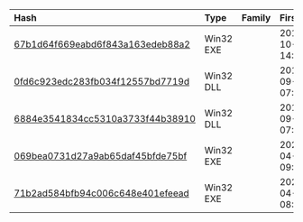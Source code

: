 |Hash|Type|Family|First_Seen|Name|
|:--|:--|:--|:--|:--|
|[67b1d64f669eabd6f843a163edeb88a2](https://www.virustotal.com/gui/file/67b1d64f669eabd6f843a163edeb88a2)|Win32 EXE||2018-10-29 14:20:53|wsmprovav.exe|
|[0fd6c923edc283fb034f12557bd7719d](https://www.virustotal.com/gui/file/0fd6c923edc283fb034f12557bd7719d)|Win32 DLL||2018-09-26 07:32:49|/media/freddie/Seagate Expansion Drive/aptmalware/SampleLibraryAUG2019/VoodooBearAPT/BlackEnergy.bin|
|[6884e3541834cc5310a3733f44b38910](https://www.virustotal.com/gui/file/6884e3541834cc5310a3733f44b38910)|Win32 DLL||2018-09-26 07:32:49|msiexec|
|[069bea0731d27a9ab65daf45bfde75bf](https://www.virustotal.com/gui/file/069bea0731d27a9ab65daf45bfde75bf)|Win32 EXE||2022-04-20 09:52:07|virus\069bea0731d27a9ab65daf45bfde75bf|
|[71b2ad584bfb94c006c648e401efeead](https://www.virustotal.com/gui/file/71b2ad584bfb94c006c648e401efeead)|Win32 EXE||2022-04-18 08:05:06|virus\71b2ad584bfb94c006c648e401efeead|
